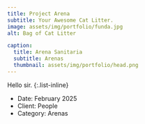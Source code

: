 ```yaml
---
title: Project Arena
subtitle: Your Awesome Cat Litter.
image: assets/img/portfolio/funda.jpg
alt: Bag of Cat Litter

caption:
  title: Arena Sanitaria
  subtitle: Arenas
  thumbnail: assets/img/portfolio/head.png
---
```


Hello sir.
{:.list-inline}

- Date: February 2025
- Client: People
- Category: Arenas
